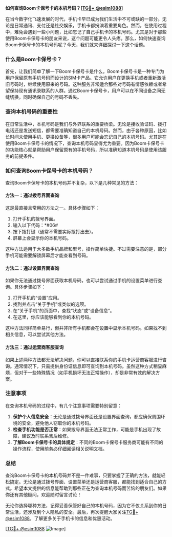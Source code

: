 **如何查询Boom卡保号卡的本机号码？[[TG💪+ @esim1088](https://t.me/s/esim1088)]**

在当今数字化飞速发展的时代，手机卡早已成为我们生活中不可或缺的一部分。无论是日常通讯、支付还是社交娱乐，手机卡都扮演着重要角色。然而，在使用过程中，难免会遇到一些小问题，比如忘记了自己手机卡的本机号码。尤其是对于那些使用Boom卡保号卡的朋友来说，这个问题可能更令人头疼。那么，如何快速查询Boom卡保号卡的本机号码呢？今天，我们就来详细探讨一下这个话题。

### 什么是Boom卡保号卡？

首先，让我们简单了解一下Boom卡保号卡是什么。Boom卡保号卡是一种专门为用户保留原有手机号码而设计的SIM卡产品。它允许用户在更换手机或者重新激活旧号码时，继续使用原来的号码。这种服务非常适合那些对号码有情感依赖或者希望保持现有通讯录联系的人群。通过Boom卡保号卡，用户可以在不同设备之间无缝切换，同时确保自己的号码不丢失。

### 查询本机号码的重要性

在日常生活中，本机号码是我们与外界联系的重要桥梁。无论是接收验证码、拨打电话还是发送短信，都需要准确知道自己的本机号码。然而，由于各种原因，比如长时间未使用手机、更换设备等，很多用户可能会忘记自己的本机号码。尤其是在使用Boom卡保号卡的情况下，查询本机号码显得尤为重要。因为Boom卡保号卡的功能核心就是帮助用户保留原有的手机号码，所以准确知道本机号码是使用该服务的前提条件。

### 如何查询Boom卡保号卡的本机号码？

查询Boom卡保号卡的本机号码并不复杂，以下是几种常见的方法：

#### 方法一：通过拨号界面查询

这是最直接且常用的方法之一。具体步骤如下：

1. 打开手机的拨号界面。
2. 输入以下代码：*#06#
3. 按下拨打键（通常不需要实际拨打出去）。
4. 屏幕上会显示你的本机号码。

这种方法适用于大多数手机品牌和型号，操作简单快捷。不过需要注意的是，部分手机可能需要解锁屏幕后才能查看到号码。

#### 方法二：通过设置界面查询

如果你无法通过拨号界面获取本机号码，也可以尝试通过手机的设置菜单进行查询。具体步骤如下：

1. 打开手机的“设置”应用。
2. 找到并点击“关于手机”或类似的选项。
3. 在“关于手机”的页面中，查找“状态”或“设备信息”。
4. 在这里，你应该能够看到你的本机号码。

这种方法同样简单易行，但并非所有手机都会在设置中显示本机号码。如果找不到相关信息，可以尝试其他方法。

#### 方法三：通过运营商客服查询

如果上述两种方法都无法解决问题，你可以直接联系你的手机卡运营商客服进行咨询。通常情况下，只需提供身份证信息即可查询到本机号码。虽然这种方式稍显麻烦，但对于一些特殊情况（如手机损坏无法正常操作），却是非常有效的解决方案。

### 注意事项

在查询本机号码的过程中，有几个注意事项需要特别留意：

1. **保护个人信息安全**：无论是通过拨号界面还是设置界面查询，都应确保周围环境的安全，避免他人窃取你的本机号码。
2. **检查手机功能是否正常**：如果拨号界面无法正常工作，可能是手机出现了故障，建议及时联系售后维修。
3. **了解Boom卡保号卡的具体规定**：不同的Boom卡保号卡服务商可能有不同的操作流程，使用前务必仔细阅读相关说明文档。

### 总结

查询Boom卡保号卡的本机号码并不是一件难事，只要掌握了正确的方法，就能轻松搞定。无论是通过拨号界面、设置菜单还是运营商客服，都能找到适合自己的方式。希望本文提供的信息能帮助到那些正在为查询本机号码而苦恼的朋友们。如果你还有其他疑问，欢迎随时留言讨论！

无论你选择哪种方法，记得妥善保管好自己的本机号码，因为它不仅关系到你的日常生活，还涉及到个人隐私的安全。最后，再次提醒大家关注[TG💪+ @esim1088](https://t.me/s/esim1088)，了解更多关于手机卡的信息和优惠活动。

[[TG💪+ @esim1088](https://t.me/s/esim1088) ![Image](https://i.postimg.cc/4NQfJmqS/Snipaste-2025-05-13-00-14-12.png)]
